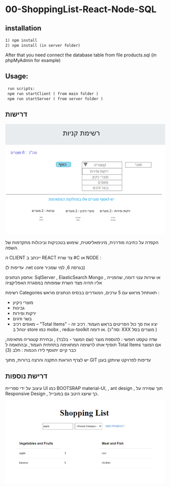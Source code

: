 # 00-ShoppingList-React-Node-SQL

## installation

```
1) npm install
2) npm install (in server folder)
```

After that you need connect the database table from file products.sql (in phpMyAdmin for example)

## Usage:

```
 run scripts:
 npm run startClient ( from main folder )
 npm run startServer ( from server folder )

```

## דרישות

![alt text](./src/images/img1.png)
 

הקפדה על כתיבה מודרנית, מינימאליסטית, שימוש בטכניקות וביכולות מתקדמות של השפה.

ה CLIENT ייכתב ב REACT
צד שרת #C או NODE  :



(עדיפות ל .net core בגרסה 6, למי שמכיר)

אחסון הנתונים:
SqlServer , ElasticSearch Mongo , או שירות ענני דומה, שהפנייה אליו תהיה מצד השרת שמפותח במסגרת האפליקציה

רשימת Categories תאותחל מראש עם 5 ערכים, המוגדרים בבסיס הנתונים מראש :

-   מוצרי ניקיון
-   גבינות
-   ירקות ופירות
-   בשר ודגים
-   מאפים
    רכיב – "Total Items" - יציג את סך כול הפריטים בראש העמוד.
    רכיב זה ינוהל ב store כמו mobx , redux-toolkit או דומה. (סה"כ: XXX מוצרים בסל )

שדה טקסט חופשי :
להוספת מוצר (שם המוצר - בלבד) , ובחירת קטגוריה מתאימה, תוסיף אותו לרשימה המתאימה בתחתית העמוד, ובהתאמה ל Total Items
אם המוצר כבר קיים יתווסף לידו הכמות : חלב (3)

יש לצרף הוראות התקנה והרצה ברורות, מתוך GIT
עדיפות לפרויקט שיותקן בענן

## דרישת נוספות

עיצוב על ידי ספריית UI כמו BOOTSRAP material-UI, , ant design , תוך שמירה על Responsive Design , כך שיוצג היטב גם במובייל.

![alt text](./src/images/img2.png)